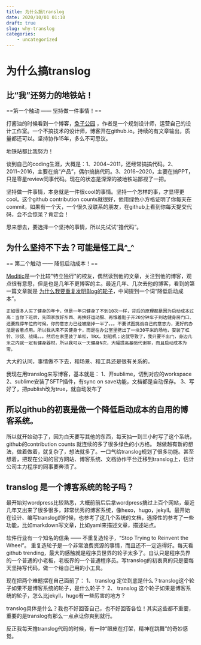 ```yaml
---
title: 为什么搞translog
date: 2020/10/01 01:10
draft: true
slug: why-translog
categories:
    - uncategorized
---
```


# 为什么搞translog

## 比“我”还努力的地铁站！

==第一个触动 —— 坚持做一件事情！==

打酱油的时候看到一个博客，[兔子公园](https://rouor.github.io/) ，作者是一个规划设计师，运营自己的设计工作室。一个不搞技术的设计师，博客开在github.io。持续的有文章输出，质量都还可以。坚持协作15年，多么不可思议。

地铁站都比我努力！

谈到自己的coding生涯，大概是：1、2004~2011，还经常搞搞代码。2、2011~2016，主要在搞“产品”，偶尔搞搞代码。3、2016~2020，主要在搞PPT，只是零星review同事代码。现在的状态是深深的被地铁站鄙视了一把。

坚持做一件事情，本身就是一件很cool的事情。坚持一个怎样的事，才显得更cool。这个github contribution counts就很好，他用绿色小方格证明了你每天在commit，如果有一个天，一个很久没联系的朋友，在github上看到你每天提交代码，会不会惊呆？肯定会！

思来想去，要选择一个坚持的事情，所以先试试“撸代码”。

## 为什么坚持不下去？可能是怪工具^_^

== 第二个触动 —— 降低启动成本！==

[Meditic](https://meditic.com/)是一个比较"特立独行"的校友，偶然读到他的文章，关注到他的博客，观点很有意思，但是也是几年不更博客的主。最近几年、几次去他的博客，看到的第一篇文章就是 [为什么我要重复发明Blog的轮子](https://meditic.com/why-i-write-a-new-blog-program)，中间提到一个词“降低启动成本”。

```
正如很多人买了健身的年卡，但是一年只健身了不到10次一样，背后的原理都是因为启动成本过高：当你下班后，先回家放好东西、再换好运动服、再饿着肚子开20分钟车子到达健身房门口、还要找停车位的时候，你的意志力已经被磨掉一半了。。。不要试图挑战自己的意志力，更好的办法是省着点用。所以我从来不买健身卡，而是在办公室里劈出了一块30平米的场地，安装了杠铃、沙袋、战绳。。。然后在家里装了单杠，TRX，划船机；这就导致了，我只要不出门，身边几米之内就一定有健身器材，所以我可以一天健身N次，大幅提高基础代谢率，而且启动成本为零。
```

大大的认同，事情做不下去，和场景、和工具还是很有关系的。

我现在用translog来写博客，基本就是：
1、开sublime，切到对应的workspace 
2、sublime安装了SFTP插件，有sync on save功能，文档都是自动保存。
3、写好了，把publish改为true，就自动发布了

## 所以github的初衷是做一个降低启动成本的自用的博客系统。

所以就开始动手了，因为白天要写其他的东西，每天抽一到三小时写了这个系统，github的contribution counts 就连续的多了很多绿色的小方格。
越做越有新的想法，做着做着，就复杂了，想法就多了。一口气给translog规划了很多功能。甚至想着，把现在公司的官方网站、博客系统、文档协作平台迁移到translog上，估计公司主力程序的同事要奔溃了。

## translog 是一个博客系统的轮子吗？

最开始对wordpress比较熟悉，大概前前后后拿wordpress搞过上百个网站，最近几年又出来了很多很多，非常优秀的博客系统，像hexo，hugo，jekyll。最开始在设计、编写translog的时候，也参考了这几个系统的文档，选择性的参考了一些功能，比如markdown写文章，比如yaml来描述文章，描述站点。

软件行业有一个知名的信条 —— 不重复造轮子，“Stop Trying to Reinvent the Wheel”。
重复造轮子是一个非常浪费资源的事情，而且还不一定造得好。每天看github trending，最大的感触就是程序员世界的轮子太多了。自认只是程序员界的一个普通的小老板，老板界的一个普通程序员。写translog的初衷真的只是要每天坚持写代码，做一个给自己用的小工具。

现在把两个难题摆在自己面前了：
1、 translog 定位到底是什么？translog这个轮子如果不是博客系统的轮子，是什么轮子？
2、 translog 这个轮子如果是博客系统的轮子，怎么比jekyll，hugo有一些厉害的地方？

translog具体是什么？我也不好回答自己，也不好回答各位！其实这些都不重要，重要的是translog有那么一点点让你爽到就行。

反正我每天撸translog代码的时候，有一种“眼皮在打架，精神在跳舞”的奇妙感觉。
